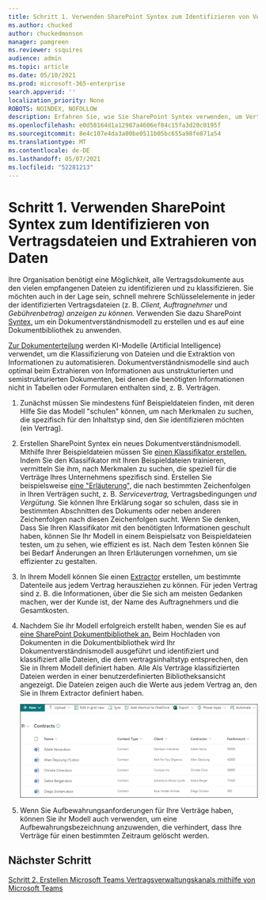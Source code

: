 ```yaml
---
title: Schritt 1. Verwenden SharePoint Syntex zum Identifizieren von Vertragsdateien und Extrahieren von Daten
ms.author: chucked
author: chuckedmonson
manager: pamgreen
ms.reviewer: ssquires
audience: admin
ms.topic: article
ms.date: 05/10/2021
ms.prod: microsoft-365-enterprise
search.appverid: ''
localization_priority: None
ROBOTS: NOINDEX, NOFOLLOW
description: Erfahren Sie, wie Sie SharePoint Syntex verwenden, um Vertragsdateien zu identifizieren und Daten mithilfe einer Microsoft 365 extrahieren.
ms.openlocfilehash: e0d58164d1a12987a4606ef84c15fa3d20c0195f
ms.sourcegitcommit: 8e4c107e4da3a00be0511b05bc655a98fe871a54
ms.translationtype: MT
ms.contentlocale: de-DE
ms.lasthandoff: 05/07/2021
ms.locfileid: "52281213"
---
```

# <a name="step-1-use-sharepoint-syntex-to-identify-contract-files-and-extract-data"></a>Schritt 1. Verwenden SharePoint Syntex zum Identifizieren von Vertragsdateien und Extrahieren von Daten

Ihre Organisation benötigt eine Möglichkeit, alle Vertragsdokumente aus den vielen empfangenen Dateien zu identifizieren und zu klassifizieren. Sie möchten auch in der Lage sein, schnell mehrere Schlüsselelemente in jeder der identifizierten Vertragsdateien (z. B. *Client,* *Auftragnehmer* und *Gebührenbetrag) anzeigen zu können.* Verwenden Sie dazu SharePoint [Syntex,](index.md) um ein Dokumentverständnismodell zu erstellen und es auf eine Dokumentbibliothek zu anwenden.

[Zur Dokumenterteilung](document-understanding-overview.md) werden KI-Modelle (Artificial Intelligence) verwendet, um die Klassifizierung von Dateien und die Extraktion von Informationen zu automatisieren. Dokumentverständnismodelle sind auch optimal beim Extrahieren von Informationen aus unstrukturierten und semistrukturierten Dokumenten, bei denen die benötigten Informationen nicht in Tabellen oder Formularen enthalten sind, z. B. Verträgen.

1. Zunächst müssen Sie mindestens fünf Beispieldateien finden, mit deren Hilfe Sie das Modell "schulen" können, um nach Merkmalen zu suchen, die spezifisch für den Inhaltstyp sind, den Sie identifizieren möchten (ein Vertrag). 

2. Erstellen SharePoint Syntex ein neues Dokumentverständnismodell. Mithilfe Ihrer Beispieldateien müssen Sie [einen Klassifikator erstellen.](create-a-classifier.md) Indem Sie den Klassifikator mit Ihren Beispieldateien trainieren, vermitteln Sie ihm, nach Merkmalen zu suchen, die speziell für die Verträge Ihres Unternehmens spezifisch sind. Erstellen Sie beispielsweise [eine "Erläuterung",](create-a-classifier.md#create-an-explanation) die nach bestimmten Zeichenfolgen in Ihren Verträgen sucht, z. B. *Servicevertrag,* Vertragsbedingungen *und* *Vergütung.* Sie können Ihre Erklärung sogar so schulen, dass sie in bestimmten Abschnitten des Dokuments oder neben anderen Zeichenfolgen nach diesen Zeichenfolgen sucht. Wenn Sie denken, Dass Sie Ihren Klassifikator mit den benötigten Informationen geschult haben, können Sie Ihr Modell in einem Beispielsatz von Beispieldateien testen, um zu sehen, wie effizient es ist. Nach dem Testen können Sie bei Bedarf Änderungen an Ihren Erläuterungen vornehmen, um sie effizienter zu gestalten. 

3. In Ihrem Modell können Sie einen [Extractor](create-an-extractor.md) erstellen, um bestimmte Datenteile aus jedem Vertrag herausziehen zu können. Für jeden Vertrag sind z. B. die Informationen, über die Sie sich am meisten Gedanken machen, wer der Kunde ist, der Name des Auftragnehmers und die Gesamtkosten.

4. Nachdem Sie ihr Modell erfolgreich erstellt haben, wenden Sie es auf [eine SharePoint Dokumentbibliothek an.](apply-a-model.md) Beim Hochladen von Dokumenten in die Dokumentbibliothek wird Ihr Dokumentverständnismodell ausgeführt und identifiziert und klassifiziert alle Dateien, die dem vertragsinhaltstyp entsprechen, den Sie in Ihrem Modell definiert haben. Alle Als Verträge klassifizierten Dateien werden in einer benutzerdefinierten Bibliotheksansicht angezeigt. Die Dateien zeigen auch die Werte aus jedem Vertrag an, den Sie in Ihrem Extractor definiert haben.

   ![Verträge in der Dokumentbibliothek](../media/content-understanding/doc-lib-solution.png)

5. Wenn Sie Aufbewahrungsanforderungen für Ihre Verträge haben, können [](apply-a-retention-label-to-a-model.md) Sie ihr Modell auch verwenden, um eine Aufbewahrungsbezeichnung anzuwenden, die verhindert, dass Ihre Verträge für einen bestimmten Zeitraum gelöscht werden.

## <a name="next-step"></a>Nächster Schritt

[Schritt 2. Erstellen Microsoft Teams Vertragsverwaltungskanals mithilfe von Microsoft Teams](solution-manage-contracts-step2.md)